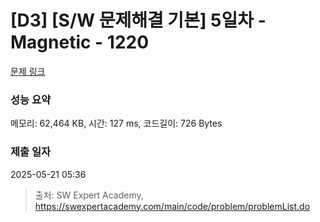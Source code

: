 # [D3] [S/W 문제해결 기본] 5일차 - Magnetic - 1220 

[문제 링크](https://swexpertacademy.com/main/code/problem/problemDetail.do?contestProbId=AV14hwZqABsCFAYD) 

### 성능 요약

메모리: 62,464 KB, 시간: 127 ms, 코드길이: 726 Bytes

### 제출 일자

2025-05-21 05:36



> 출처: SW Expert Academy, https://swexpertacademy.com/main/code/problem/problemList.do